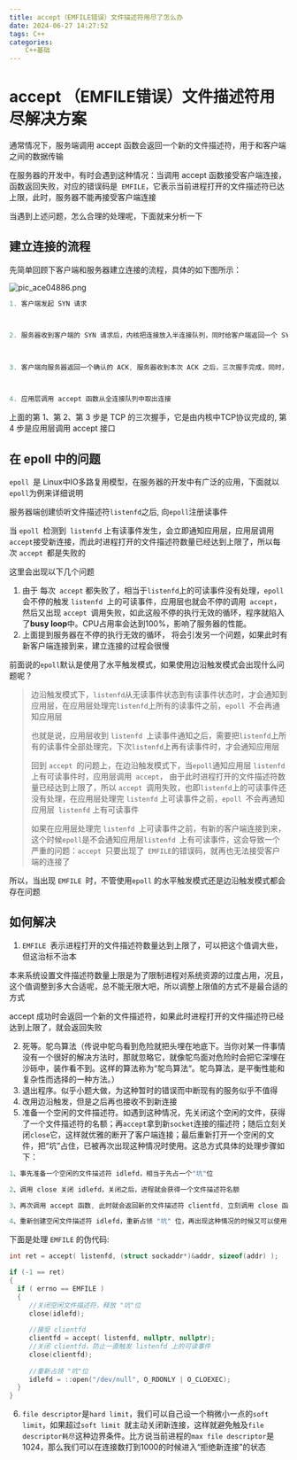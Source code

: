 ```yaml
---
title: accept（EMFILE错误）文件描述符用尽了怎么办
date: 2024-06-27 14:27:52
tags: C++
categories:
    C++基础
---
```


# accept （EMFILE错误）文件描述符用尽解决方案

通常情况下，服务端调用 accept 函数会返回一个新的文件描述符，用于和客户端之间的数据传输

在服务器的开发中，有时会遇到这种情况：当调用 accept 函数接受客户端连接，函数返回失败，对应的错误码是` EMFILE`，它表示当前进程打开的文件描述符已达上限，此时，服务器不能再接受客户端连接

当遇到上述问题，怎么合理的处理呢，下面就来分析一下

## 建立连接的流程 

先简单回顾下客户端和服务器建立连接的流程，具体的如下图所示：

![pic_ace04886.png](https://mark.cuckooing.cn/pics/pic_ace04886.png)

```c++
1. 客户端发起 SYN 请求



2. 服务器收到客户端的 SYN 请求后，内核把连接放入半连接队列，同时给客户端返回一个 SYN + ACK
 


3. 客户端向服务器返回一个确认的 ACK, 服务器收到本次 ACK 之后，三次握手完成，同时，内核把连接从半连接队列中移除，创建新完全连接，加入到全连接队列中
 


4. 应用层调用 accept 函数从全连接队列中取出连接
```

上面的第 1、第 2、第 3 步是 TCP 的三次握手，它是由内核中TCP协议完成的, 第 4 步是应用层调用 accept 接口

## 在 epoll 中的问题 

`epoll `是 Linux中IO多路复用模型，在服务器的开发中有广泛的应用，下面就以`epoll`为例来详细说明

服务器端创建侦听文件描述符`listenfd`之后, 向`epoll`注册读事件

当 `epoll `检测到` listenfd` 上有读事件发生，会立即通知应用层，应用层调用` accept `接受新连接，而此时进程打开的文件描述符数量已经达到上限了，所以每次 `accept `都是失败的

这里会出现以下几个问题

1.  由于 每次` accept` 都失败了，相当于` listenfd `上的可读事件没有处理，`epoll` 会不停的触发 `listenfd `上的可读事件，应用层也就会不停的调用` accept`，然后又出现 `accept `调用失败，如此这般不停的执行无效的循环，程序就陷入了**busy loop**中。CPU占用率会达到100%，影响了服务器的性能。
2.  上面提到服务器在不停的执行无效的循环， 将会引发另一个问题，如果此时有新客户端连接到来，建立连接的过程会很慢

前面说的`epoll`默认是使用了水平触发模式，如果使用边沿触发模式会出现什么问题呢？

> 边沿触发模式下，`listenfd`从无读事件状态到有读事件状态时，才会通知到应用层，在应用层处理完` listenfd `上所有的读事件之前，`epoll `不会再通知应用层
>
> 也就是说，应用层收到 `listenfd `上读事件通知之后，需要把` listenfd `上所有的读事件全部处理完，下次`listenfd`上再有读事件时，才会通知应用层
>
> 回到 `accept `的问题上，在边沿触发模式下，当` epoll `通知应用层 `listenfd `上有可读事件时，应用层调用` accept`， 由于此时进程打开的文件描述符数量已经达到上限了，所以 `accept `调用失败，也即` listenfd `上的可读事件还没有处理，在应用层处理完 `listenfd` 上可读事件之前，`epoll `不会再通知应用层` listenfd` 上有可读事件
>
> 如果在应用层处理完 `listenfd `上可读事件之前，有新的客户端连接到来，这个时候` epoll `是不会通知应用层`listenfd `上有可读事件，这会导致一个严重的问题：`accept `只要出现了` EMFILE`的错误码，就再也无法接受客户端的连接了

所以，当出现 `EMFILE `时，不管使用`epoll` 的水平触发模式还是边沿触发模式都会存在问题

## 如何解决 

1. `EMFILE `表示进程打开的文件描述符数量达到上限了，可以把这个值调大些，但这治标不治本

本来系统设置文件描述符数量上限是为了限制进程对系统资源的过度占用，况且，这个值调整到多大合适呢，总不能无限大吧，所以调整上限值的方式不是最合适的方式

accept 成功时会返回一个新的文件描述符，如果此时进程打开的文件描述符已经达到上限了，就会返回失败

2. 死等。鸵鸟算法（传说中鸵鸟看到危险就把头埋在地底下。当你对某一件事情没有一个很好的解决方法时，那就忽略它，就像鸵鸟面对危险时会把它深埋在沙砾中，装作看不到。这样的算法称为“鸵鸟算法“。鸵鸟算法，是平衡性能和复杂性而选择的一种方法。）
3. 退出程序。似乎小题大做，为这种暂时的错误而中断现有的服务似乎不值得
4. 改用边沿触发，但是之后再也接收不到新连接
5. 准备一个空闲的文件描述符。如遇到这种情况，先关闭这个空闲的文件，获得了一个文件描述符的名额；再`accept`拿到新`socket`连接的描述符；随后立刻关闭`close`它，这样就优雅的断开了客户端连接；最后重新打开一个空闲的文件，把“坑”占住，已被再次出现这种情况时使用。这总方式具体的处理步骤如下：

```c++
1、事先准备一个空闲的文件描述符 idlefd，相当于先占一个"坑"位

2、调用 close 关闭 idlefd，关闭之后，进程就会获得一个文件描述符名额

3、再次调用 accept 函数, 此时就会返回新的文件描述符 clientfd, 立刻调用 close 函数，关闭 clientfd

4、重新创建空闲文件描述符 idlefd，重新占领 "坑" 位，再出现这种情况的时候又可以使用
```

下面是处理 `EMFILE` 的伪代码:

```c++
int ret = accept( listenfd, (struct sockaddr*)&addr, sizeof(addr) );

if (-1 == ret)
{
  if ( errno == EMFILE )
  {
	 //关闭空闲文件描述符，释放 "坑"位
     close(idlefd);
	 
	 //接受 clientfd
	 clientfd = accept( listenfd, nullptr, nullptr);
	 //关闭 clientfd，防止一直触发 listenfd 上的可读事件
	 close(clientfd);
	 
	 //重新占领 "坑"位
	 idlefd = ::open("/dev/null", O_RDONLY | O_CLOEXEC);
  }
}
```

6. `file descriptor`是`hard limit`，我们可以自己设一个稍微小一点的`soft limit`，如果超过`soft limit `就主动关闭新连接，这样就避免触及`file descriptor耗尽`这种边界条件。比方说当前进程的`max file descriptor`是1024，那么我们可以在连接数打到1000的时候进入“拒绝新连接”的状态
   
   